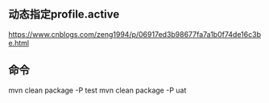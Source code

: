 ## 动态指定profile.active
https://www.cnblogs.com/zeng1994/p/06917ed3b98677fa7a1b0f74de16c3be.html


## 命令
mvn clean package -P test
mvn clean package -P uat
